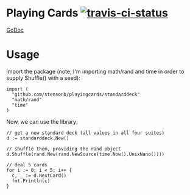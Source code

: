 # Playing Cards [![travis-ci-status](https://travis-ci.org/stensonb/playingcards.svg?branch=master)](https://travis-ci.org/stensonb/playingcards)

[GoDoc](https://godoc.org/github.com/stensonb/playingcards)

# Usage

Import the package (note, I'm importing math/rand and time in order to supply Shuffle() with a seed):
```
import (
  "github.com/stensonb/playingcards/standarddeck"
  "math/rand"
  "time"
)
```

Now, we can use the library:
```
// get a new standard deck (all values in all four suites)
d := standarddeck.New()

// shuffle them, providing the rand object
d.Shuffle(rand.New(rand.NewSource(time.Now().UnixNano())))

// deal 5 cards
for i := 0; i < 5; i++ {
  c, _ := d.NextCard()
  fmt.Println(c)
}
```
